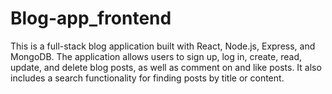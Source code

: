 # Blog-app_frontend
This is a full-stack blog application built with React, Node.js, Express, and MongoDB. The application allows users to sign up, log in, create, read, update, and delete blog posts, as well as comment on and like posts. It also includes a search functionality for finding posts by title or content.
